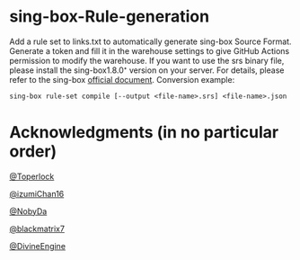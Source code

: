 # sing-box-Rule-generation

Add a rule set to links.txt to automatically generate sing-box Source Format. Generate a token and fill it in the warehouse settings to give GitHub Actions permission to modify the warehouse.
If you want to use the srs binary file, please install the sing-box1.8.0⁺ version on your server. For details, please refer to the sing-box [official document](https://sing-box.sagernet.org/zh/configuration/rule-set/source-format/).
Conversion example:
````txt
sing-box rule-set compile [--output <file-name>.srs] <file-name>.json

````
# Acknowledgments (in no particular order)
[@Toperlock](https://github.com/Toperlock)

[@izumiChan16](https://github.com/izumiChan16)

[@NobyDa](https://github.com/NobyDa)

[@blackmatrix7](https://github.com/blackmatrix7)

[@DivineEngine](https://github.com/DivineEngine)
